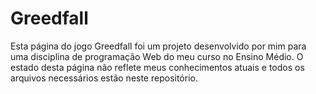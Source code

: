 # Greedfall

Esta página do jogo Greedfall foi um projeto desenvolvido por mim para uma disciplina de programação Web do meu curso no Ensino Médio. O estado desta página não reflete meus conhecimentos atuais e todos os arquivos necessários estão neste repositório.